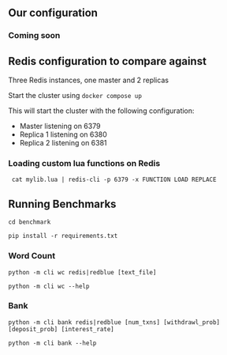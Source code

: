 ## Our configuration
### Coming soon

## Redis configuration to compare against

Three Redis instances, one master and 2 replicas

Start the cluster using `docker compose up`

This will start the cluster with the following configuration:

- Master listening on 6379
- Replica 1 listening on 6380
- Replica 2 listening on 6381

### Loading custom lua functions on Redis

`` cat mylib.lua | redis-cli -p 6379 -x FUNCTION LOAD REPLACE``

## Running Benchmarks
``cd benchmark``

``pip install -r requirements.txt``

### Word Count 
``python -m cli wc redis|redblue [text_file]``

``python -m cli wc --help``

### Bank
``python -m cli bank redis|redblue [num_txns] [withdrawl_prob] [deposit_prob] [interest_rate]``

``python -m cli bank --help``

